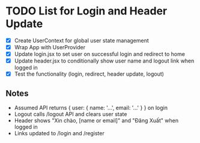 # TODO List for Login and Header Update

- [x] Create UserContext for global user state management
- [x] Wrap App with UserProvider
- [x] Update login.jsx to set user on successful login and redirect to home
- [x] Update header.jsx to conditionally show user name and logout link when logged in
- [x] Test the functionality (login, redirect, header update, logout)

## Notes
- Assumed API returns { user: { name: '...', email: '...' } } on login
- Logout calls /logout API and clears user state
- Header shows "Xin chào, [name or email]" and "Đăng Xuất" when logged in
- Links updated to /login and /register
